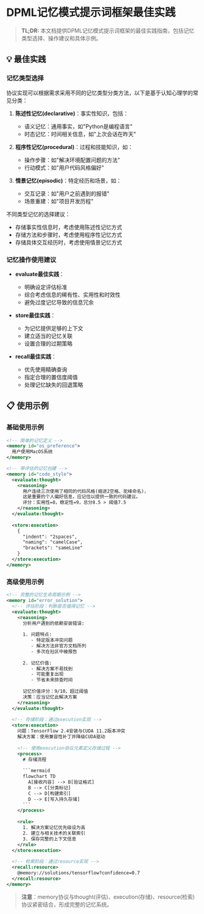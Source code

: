 # DPML记忆模式提示词框架最佳实践

> **TL;DR:** 本文档提供DPML记忆模式提示词框架的最佳实践指南，包括记忆类型选择、操作建议和具体示例。

## 💡 最佳实践

### 记忆类型选择

协议实现可以根据需求采用不同的记忆类型分类方法，以下是基于认知心理学的常见分类：

1. **陈述性记忆(declarative)**：事实性知识，包括：
   - 语义记忆：通用事实，如"Python是编程语言"
   - 时态记忆：时间相关信息，如"上次会话在昨天"

2. **程序性记忆(procedural)**：过程和技能知识，如：
   - 操作步骤：如"解决环境配置问题的方法"
   - 行动模式：如"用户代码风格偏好"

3. **情景记忆(episodic)**：特定经历和场景，如：
   - 交互记录：如"用户之前遇到的报错"
   - 场景重建：如"项目开发历程"

不同类型记忆的选择建议：
- 存储事实性信息时，考虑使用陈述性记忆方式
- 存储方法和步骤时，考虑使用程序性记忆方式
- 存储具体交互经历时，考虑使用情景记忆方式

### 记忆操作使用建议

- **evaluate最佳实践**：
  - 明确设定评估标准
  - 综合考虑信息的稀有性、实用性和时效性
  - 避免过度记忆导致的信息冗余

- **store最佳实践**：
  - 为记忆提供足够的上下文
  - 建立适当的记忆关联
  - 设置合理的过期策略

- **recall最佳实践**：
  - 优先使用精确查询
  - 指定合理的置信度阈值
  - 处理记忆缺失的回退策略

## 📋 使用示例

### 基础使用示例

```xml
<!-- 简单的记忆定义 -->
<memory id="os_preference">
  用户使用MacOS系统
</memory>

<!-- 带评估的记忆创建 -->
<memory id="code_style">
  <evaluate:thought>
    <reasoning>
      用户连续三次使用了相同的代码风格(缩进2空格、驼峰命名)，
      这是重要的个人偏好信息，应记住以提供一致的代码建议。
      评分：实用性=8，稳定性=9，总分8.5 > 阈值7.5
    </reasoning>
  </evaluate:thought>
  
  <store:execution>
    {
      "indent": "2spaces",
      "naming": "camelCase",
      "brackets": "sameLine"
    }
  </store:execution>
</memory>
```

### 高级使用示例

```xml
<!-- 完整的记忆生命周期示例 -->
<memory id="error_solution">
  <!-- 评估阶段：判断是否值得记忆 -->
  <evaluate:thought>
    <reasoning>
      分析用户遇到的依赖安装错误:
      
      1. 问题特点:
         - 特定版本冲突问题
         - 解决方法非官方文档所列
         - 多次在社区中被报告
      
      2. 记忆价值:
         - 解决方案不易找到
         - 可能重复出现
         - 节省未来排查时间
      
      记忆价值评分：9/10，超过阈值
      决策：应当记忆此解决方案
    </reasoning>
  </evaluate:thought>
  
  <!-- 存储阶段：通过execution实现 -->
  <store:execution>
    问题：TensorFlow 2.4安装与CUDA 11.2版本冲突
    解决方案：使用兼容性补丁并降级CUDA驱动
    
    <!-- 使用execution协议元素定义存储过程 -->
    <process>
      # 存储流程
      
      ```mermaid
      flowchart TD
        A[接收内容] --> B[验证格式]
        B --> C[分类标记]
        C --> D[构建索引]
        D --> E[写入持久存储]
      ```
    </process>
    
    <rule>
      1. 解决方案记忆优先级设为高
      2. 建立与相关技术的关联索引
      3. 保存完整的上下文信息
    </rule>
  </store:execution>
  
  <!-- 检索阶段：通过resource实现 -->
  <recall:resource>
    @memory://solutions/tensorflow?confidence=0.7
  </recall:resource>
</memory>
```

> **注意**：memory协议与thought(评估)、execution(存储)、resource(检索)协议紧密结合，形成完整的记忆系统。 